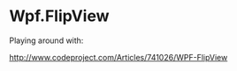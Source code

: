 Wpf.FlipView
============

Playing around with:

http://www.codeproject.com/Articles/741026/WPF-FlipView
